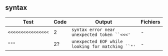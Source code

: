## syntax

| Test | Code | Output | Fichiers |
| ---- | ---- | -------| -------- |
| `<<<<<<<<<<<<<<<<` | 2 | `syntax error near unexpected token ``<<<'`|-|
|`"""`| 2?| `unexpected EOF while looking for matching ``"'`|-|



